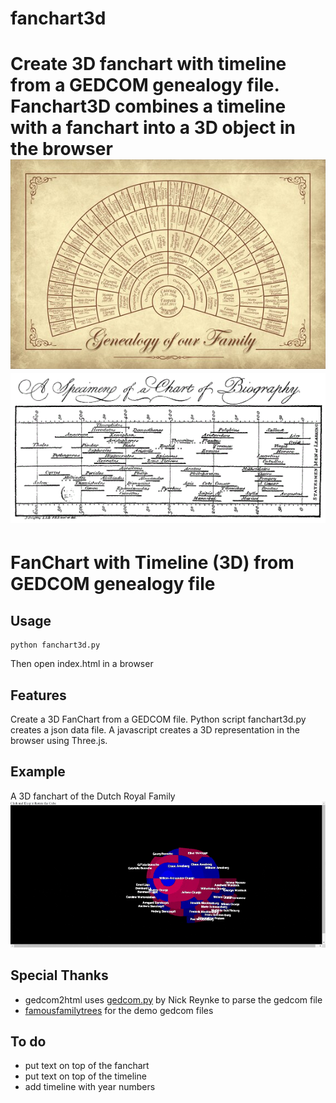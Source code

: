 # fanchart3d
Create 3D fanchart with timeline from a GEDCOM genealogy file.
Fanchart3D combines a timeline with a fanchart into a 3D object in the browser
[![](img/fanchart.jpg)](img/fanchart.jpg) 
[![](img/PriestleyChart.gif)](img/PriestleyChart.gif) 
=======
# FanChart with Timeline (3D) from GEDCOM genealogy file
## Usage
```
python fanchart3d.py
```
Then open index.html in a browser
## Features
Create a 3D FanChart from a GEDCOM file. Python script fanchart3d.py creates a json data file.
A javascript creates a 3D representation in the browser using Three.js.
## Example
A 3D fanchart of the Dutch Royal Family
[![Dutch Royal Family](img/dutchroyalfamily.gif)](img/dutchroyalfamily.gif) 
## Special Thanks
- gedcom2html uses [gedcom.py](https://github.com/nickreynke/python-gedcom) by Nick Reynke to parse the gedcom file
- [famousfamilytrees](http://famousfamilytrees.blogspot.com/?m=1) for the demo gedcom files
## To do
- put text on top of the fanchart
- put text on top of the timeline
- add timeline with year numbers